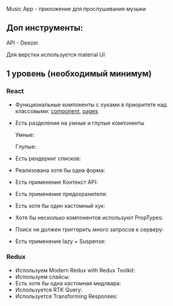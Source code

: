 Music App - приложение для прослушивания музыки

## Доп инструменты:

API - Deezer

Для верстки используется material UI

## 1 уровень (необходимый минимум)

### React

- Функциональные компоненты c хуками в приоритете над классовыми: [component](https://github.com/MaxFun4k/aston_react/tree/main/src/components), [pages](https://github.com/MaxFun4k/aston_react/tree/main/src/components/pages)
- Есть разделение на умные и глупые компоненты

  Умные: 

  Глупые: 

- Есть рендеринг списков: 
- Реализована хотя бы одна форма: 
- Есть применение Контекст API: 
- Есть применение предохранителя: 
- Есть хотя бы один кастомный хук: 
- Хотя бы несколько компонентов используют PropTypes: 
- Поиск не должен триггерить много запросов к серверу: 
- Есть применение lazy + Suspense: 

### Redux

- Используем Modern Redux with Redux Toolkit: 
- Используем слайсы: 
- Есть хотя бы одна кастомная мидлвара: 
- Используется RTK Query: 
- Используется Transforming Responses: 

